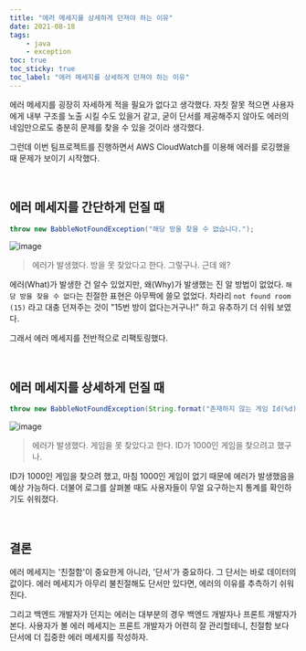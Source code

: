 ```yaml
---
title: "에러 메세지를 상세하게 던져야 하는 이유"
date: 2021-08-18
tags:
    - java
    - exception
toc: true
toc_sticky: true 
toc_label: "에러 메세지를 상세하게 던져야 하는 이유"
---
```


에러 메세지를 굉장히 자세하게 적을 필요가 없다고 생각했다.
자칫 잘못 적으면 사용자에게 내부 구조를 노출 시킬 수도 있을거 같고,
굳이 단서를 제공해주지 않아도 에러의 네임만으로도 충분히 문제를 찾을 수 있을 것이라 생각했다.

그런데 이번 팀프로젝트를 진행하면서 AWS CloudWatch를 이용해 에러를 로깅했을 때 문제가 보이기 시작했다.

<br>

## 에러 메세지를 간단하게 던질 때
```java
throw new BabbleNotFoundException("해당 방을 찾을 수 없습니다.");
```

![image](https://user-images.githubusercontent.com/37354145/129866843-8e38a674-8707-4ed8-9e88-9457931f86ce.png)

> 에러가 발생했다. 방을 못 찾았다고 한다. 그렇구나. 근데 왜?

에러(What)가 발생한 건 알수 있었지만, 왜(Why)가 발생했는 진 알 방법이 없었다.
`해당 방을 찾을 수 없다`는 친절한 표현은 아무짝에 쓸모 없었다. 차라리 `not found room (15)` 라고 대충 던져주는 것이 
"15번 방이 없다는거구나!" 하고 유추하기 더 쉬워 보였다.

그래서 에러 메세지를 전반적으로 리팩토링했다.

<br>

## 에러 메세지를 상세하게 던질 때
```java
throw new BabbleNotFoundException(String.format("존재하지 않는 게임 Id(%d) 입니다.", gameId));
```

![image](https://user-images.githubusercontent.com/37354145/129866871-e2f55d80-d3f8-4b5e-8a3e-7bbb42dc7d25.png)

> 에러가 발생했다. 게임을 못 찾았다고 한다. ID가 1000인 게임을 찾으려고 했구나.

ID가 1000인 게임을 찾으려 했고, 마침 1000인 게임이 없기 때문에 에러가 발생했음을 예상 가능하다.
더불어 로그를 살펴볼 때도 사용자들이 무얼 요구하는지 통계를 확인하기도 쉬워졌다.

<br>

## 결론
에러 메세지는 '친절함'이 중요한게 아니라, '단서'가 중요하다. 그 단서는 바로 데이터의 값이다.
에러 메세지가 아무리 불친절해도 단서만 있다면, 에러의 이유를 추측하기 쉬워진다.

그리고 백엔드 개발자가 던지는 에러는 대부분의 경우 백엔드 개발자나 프론트 개발자가 본다.
사용자가 볼 에러 메세지는 프론트 개발자가 어련히 잘 관리할테니, 친절함 보다 단서에 더 집중한 에러 메세지를 작성하자.
